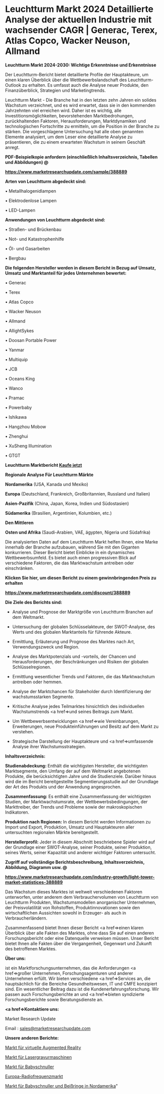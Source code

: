 # Leuchtturm Markt 2024 Detaillierte Analyse der aktuellen Industrie mit wachsender CAGR | Generac, Terex, Atlas Copco, Wacker Neuson, Allmand

<strong>Leuchtturm Markt 2024-2030: Wichtige Erkenntnisse und Erkenntnisse</strong>

Der Leuchtturm-Bericht bietet detaillierte Profile der Hauptakteure, um einen klaren Überblick über die Wettbewerbslandschaft des Leuchtturm-Outlook zu erhalten. Es umfasst auch die Analyse neuer Produkte, den Finanzüberblick, Strategien und Marketingtrends.

Leuchtturm Markt - Die Branche hat in den letzten zehn Jahren ein solides Wachstum verzeichnet, und es wird erwartet, dass sie in den kommenden Jahrzehnten viel erreichen wird. Daher ist es wichtig, alle Investitionsmöglichkeiten, bevorstehenden Marktbedrohungen, zurückhaltenden Faktoren, Herausforderungen, Marktdynamiken und technologischen Fortschritte zu ermitteln, um die Position in der Branche zu stärken. Die vorgeschlagene Untersuchung hat alle oben genannten Elemente analysiert, um dem Leser eine detaillierte Analyse zu präsentieren, die zu einem erwarteten Wachstum in seinem Geschäft anregt.



<strong><b>PDF-Beispielkopie anfordern (einschließlich Inhaltsverzeichnis, Tabellen und Abbildungen) @ </b></strong>

<strong><a href=https://www.marketresearchupdate.com/sample/388889>

<strong>https://www.marketresearchupdate.com/sample/388889</u></a></strong></strong>



<strong>Arten von Leuchtturm abgedeckt sind:</strong>

• Metallhalogenidlampen

• Elektrodenlose Lampen

• LED-Lampen



<strong>Anwendungen von Leuchtturm abgedeckt sind:</strong>

• Straßen- und Brückenbau

• Not- und Katastrophenhilfe

• Öl- und Gasarbeiten

• Bergbau



<strong>Die folgenden Hersteller werden in diesem Bericht in Bezug auf Umsatz, Umsatz und Marktanteil für jedes Unternehmen bewertet:</strong>

• Generac

• Terex

• Atlas Copco

• Wacker Neuson

• Allmand

• AllightSykes

• Doosan Portable Power

• Yanmar

• Multiquip

• JCB

• Oceans King

• Wanco

• Pramac

• Powerbaby

• Ishikawa

• Hangzhou Mobow

• Zhenghui

• XuSheng Illumination

• GTGT



<strong>Leuchtturm Marktbericht <a href=https://www.marketresearchupdate.com/buynow/388889>Kaufe jetzt</a></strong>



<strong>Regionale Analyse Für Leuchtturm Märkte</strong>



<strong>Nordamerika</strong> (USA, Kanada und Mexiko)



<strong>Europa</strong> (Deutschland, Frankreich, Großbritannien, Russland und Italien)



<strong>Asien-Pazifik</strong> (China, Japan, Korea, Indien und Südostasien)



<strong>Südamerika</strong> (Brasilien, Argentinien, Kolumbien, etc.)



<strong>Den Mittleren</strong> 

<strong>Osten und Afrika</strong> (Saudi-Arabien, VAE, ägypten, Nigeria und Südafrika)

Die analysierten Daten auf dem Leuchtturm Markt helfen Ihnen, eine Marke innerhalb der Branche aufzubauen, während Sie mit den Giganten konkurrieren. Dieser Bericht bietet Einblicke in ein dynamisches Wettbewerbsumfeld. Es bietet auch einen progressiven Blick auf verschiedene Faktoren, die das Marktwachstum antreiben oder einschränken.



<strong>Klicken Sie hier, um diesen Bericht zu einem gewinnbringenden Preis zu erhalten
</strong>

<strong><a href=https://www.marketresearchupdate.com/discount/388889>https://www.marketresearchupdate.com/discount/388889</b></u></strong></a>



<strong>Die Ziele des Berichts sind:</strong>

- Analyse und Prognose der Marktgröße von Leuchtturm Branchen auf dem Weltmarkt.

- Untersuchung der globalen Schlüsselakteure, der SWOT-Analyse, des Werts und des globalen Marktanteils für führende Akteure.

- Ermittlung, Erläuterung und Prognose des Marktes nach Art, Verwendungszweck und Region.

- Analyse des Marktpotenzials und -vorteils, der Chancen und Herausforderungen, der Beschränkungen und Risiken der globalen Schlüsselregionen.

- Ermittlung wesentlicher Trends und Faktoren, die das Marktwachstum antreiben oder hemmen.

- Analyse der Marktchancen für Stakeholder durch Identifizierung der wachstumsstarken Segmente.

- Kritische Analyse jedes Teilmarktes hinsichtlich des individuellen Wachstumstrends <a href=>und</a> seines Beitrags zum Markt.

- Um Wettbewerbsentwicklungen <a href=>wie</a> Vereinbarungen, Erweiterungen, neue Produkteinführungen und Besitz auf dem Markt zu verstehen.

- Strategische Darstellung der Hauptakteure und <a href=>umfas</a>sende Analyse ihrer Wachstumsstrategien.



<strong>Inhaltsverzeichnis:</strong>



<strong>Studienabdeckung:</strong> Enthält die wichtigsten Hersteller, die wichtigsten Marktsegmente, den Umfang der auf dem Weltmarkt angebotenen Produkte, die berücksichtigten Jahre und die Studienziele. Darüber hinaus wird die im Bericht bereitgestellte Segmentierungsstudie auf der Grundlage der Art des Produkts und der Anwendung angesprochen.



<strong>Zusammenfassung:</strong> Es enthält eine Zusammenfassung der wichtigsten Studien, der Marktwachstumsrate, der Wettbewerbsbedingungen, der Markttreiber, der Trends und Probleme sowie der makroskopischen Indikatoren.



<strong>Produktion nach Regionen:</strong> In diesem Bericht werden Informationen zu Import und Export, Produktion, Umsatz und Hauptakteuren aller untersuchten regionalen Märkte bereitgestellt.



<strong>Herstellerprofil:</strong> Jeder in diesem Abschnitt beschriebene Spieler wird auf der Grundlage einer SWOT-Analyse, seiner Produkte, seiner Produktion, seines Werts, seiner Kapazität und anderer wichtiger Faktoren untersucht.



<strong><b>Zugriff auf vollständige Berichtsbeschreibung, Inhaltsverzeichnis, Abbildung, Diagramm usw. @ </b></strong>

<strong><a href=https://www.marketresearchupdate.com/industry-growth/light-tower-market-statistices-388889>https://www.marketresearchupdate.com/industry-growth/light-tower-market-statistices-388889</a></strong>

Das Wachstum dieses Marktes ist weltweit verschiedenen Faktoren unterworfen, unter anderem dem Verbrauchervolumen von Leuchtturm von Leuchtturm Produkten, Wachstumsmodellen anorganischer Unternehmen, der Preisvolatilität von Rohstoffen, Produktinnovationen sowie den wirtschaftlichen Aussichten sowohl in Erzeuger- als auch in Verbraucherländern.

Zusammenfassend bietet Ihnen dieser Bericht <a href=>einen</a> klaren Überblick über alle Fakten des Marktes, ohne dass Sie auf einen anderen Forschungsbericht oder eine Datenquelle verweisen müssen. Unser Bericht bietet Ihnen alle Fakten über die Vergangenheit, Gegenwart und Zukunft des betroffenen Marktes.



<strong>Über uns:</strong>

 ist ein Marktforschungsunternehmen, das die Anforderungen <a href=>großer</a> Unternehmen, Forschungsagenturen und anderer Unternehmen erfüllt. Wir bieten verschiedene <a href=>Services</a> an, die hauptsächlich für die Bereiche Gesundheitswesen, IT und CMFE konzipiert sind. Ein wesentlicher Beitrag dazu ist die Kundenerfahrungsforschung. Wir passen auch Forschungsberichte an und <a href=>bieten</a> syndizierte Forschungsberichte sowie Beratungsdienste an.



<strong><a href=>Kontaktiere uns:</a></strong>

Market Research Update

Email : sales@marketresearchupdate.com



<strong>Unsere anderen Berichte:</strong>

<a href=https://www.linkedin.com/pulse/virtual-augmented-reality-market-2023>Markt für virtuelle Augmented Reality</a>

<a href=https://www.linkedin.com/pulse/laser-engraving-machines-market-sizing-up-anticipating>Markt für Lasergravurmaschinen</a>

<a href=https://www.linkedin.com/pulse/baby-pacifier-market-2023-remarking-enormous>Markt für Babyschnuller</a>

<a href=https://www.linkedin.com/pulse/europe-radio-frequency-market-report-covers>Europa-Radiofrequenzmarkt</a>

<a href=https://www.linkedin.com/pulse/north-america-baby-soothers-teethers-market-2023-data>Markt für Babyschnuller und Beißringe in Nordamerika</a>"
